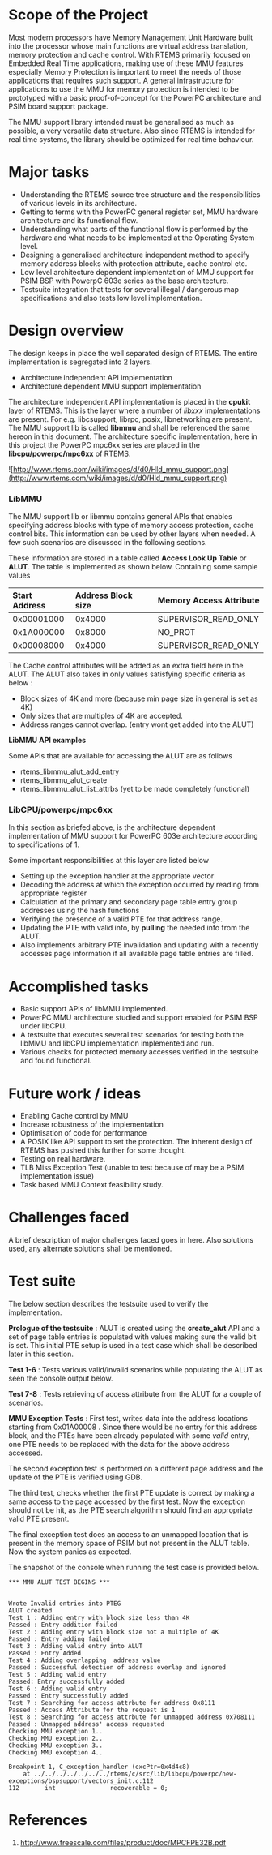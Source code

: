 # Scope of the Project #

Most modern processors have Memory Management Unit Hardware built into the processor whose main functions are virtual address translation, memory protection and cache control. With RTEMS primarily focused on Embedded Real Time applications, making use of these MMU features especially Memory Protection is important to meet the needs of those applications that requires such support. A general infrastructure for applications to use the MMU for memory protection is intended to be prototyped with a basic proof-of-concept for the PowerPC architecture and PSIM board support package.

The MMU support library intended must be generalised as much as possible, a very versatile data structure. Also since RTEMS is intended for real time systems, the library should be optimized for real time behaviour.

# Major tasks #

  * Understanding the RTEMS source tree structure and the responsibilities of various levels in its architecture.
  * Getting to terms with the PowerPC general register set, MMU hardware architecture and its functional flow.
  * Understanding what parts of the functional flow is performed by the hardware and what needs to be implemented at the Operating System level.
  * Designing a generalised architecture independent method to specify memory address blocks with protection attribute, cache control etc.
  * Low level architecture dependent implementation of MMU support for PSIM BSP with PowerpC 603e series as the base architecture.
  * Testsuite integration that tests for several illegal / dangerous map specifications and also tests low level implementation.


# Design overview #

The design keeps in place the well separated design of RTEMS. The entire implementation is segregated into 2 layers.
  * Architecture independent API implementation
  * Architecture dependent MMU support implementation

The architecture independent API implementation is placed in the **cpukit** layer of RTEMS. This is the layer where a number of _libxxx_ implementations are present. For e.g. libcsupport, librpc, posix, libnetworking are present. The MMU support lib is called **libmmu** and shall be referenced the same hereon in this document. The architecture specific implementation, here in this project the PowerPC mpc6xx series are placed in the **libcpu/powerpc/mpc6xx** of RTEMS.

![http://www.rtems.com/wiki/images/d/d0/Hld_mmu_support.png](http://www.rtems.com/wiki/images/d/d0/Hld_mmu_support.png)

### LibMMU ###
The MMU support lib or libmmu contains general APIs that enables specifying address blocks with type of memory access protection, cache control bits. This information can be used by other layers when needed. A few such scenarios are discussed in the following sections.

These information are stored in a table called **Access Look Up Table** or **ALUT**. The table is implemented as shown below. Containing some sample values

| **Start Address** | **Address Block size** | **Memory Access Attribute** |
|:------------------|:-----------------------|:----------------------------|
| 0x00001000 | 0x4000 | SUPERVISOR\_READ\_ONLY |
| 0x1A000000 | 0x8000 | NO\_PROT |
| 0x00008000 | 0x4000 | SUPERVISOR\_READ\_ONLY |

The Cache control attributes will be added as an extra field here in the ALUT. The ALUT also takes in only values satisfying specific criteria as below :

  * Block sizes of 4K and more (because min page size in general is set as 4K)
  * Only sizes that are multiples of 4K are accepted.
  * Address ranges cannot overlap. (entry wont get added into the ALUT)

**LibMMU API examples**

Some APIs that are available for accessing the ALUT are as follows

  * rtems\_libmmu\_alut\_add\_entry
  * rtems\_libmmu\_alut\_create
  * rtems\_libmmu\_alut\_list\_attrbs (yet to be made completely functional)


### LibCPU/powerpc/mpc6xx ###

In this section as briefed above, is the architecture dependent implementation of MMU support for PowerPC 603e architecture according to specifications of 1.

Some important responsibilities at this layer are listed below

  * Setting up the exception handler at the appropriate vector
  * Decoding the address at which the exception occurred by reading from appropriate register
  * Calculation of the primary and secondary page table entry group addresses using the hash functions
  * Verifying the presence of a valid PTE for that address range.
  * Updating the PTE with valid info, by **pulling** the needed info from the ALUT.
  * Also implements arbitrary PTE invalidation and updating with a recently accesses page information if all available page table entries are filled.


# Accomplished tasks #

  * Basic support APIs of libMMU implemented.
  * PowerPC MMU architecture studied and support enabled for PSIM BSP under libCPU.
  * A testsuite that executes several test scenarios for testing both the libMMU and libCPU implementation implemented and run.
  * Various checks for protected memory accesses verified in the testsuite and found functional.


# Future work / ideas #

  * Enabling Cache control by MMU
  * Increase robustness of the implementation
  * Optimisation of code for performance
  * A POSIX like API support to set the protection. The inherent design of RTEMS has pushed this further for some thought.
  * Testing on real hardware.
  * TLB Miss Exception Test (unable to test because of may be a PSIM implementation issue)
  * Task based MMU Context feasibility study.


# Challenges faced #

A brief description of major challenges faced goes in here. Also solutions used, any alternate solutions shall be mentioned.

# Test suite #

The below section describes the testsuite used to verify the implementation.

**Prologue of the testsuite** : ALUT is created using the **create\_alut** API and a set of page table entries is populated with values making sure the valid bit is set. This initial PTE setup is used in a test case which shall be described later in this section.

**Test 1-6** : Tests various valid/invalid scenarios while populating the ALUT as seen the console output below.

**Test 7-8** : Tests retrieving of access attribute from the ALUT for a couple of scenarios.

**MMU Exception Tests** : First test, writes data into the address locations starting from 0x01A00008 . Since there would be no entry for this address block, and the PTEs have been already populated with some _valid_ entry, one PTE needs to be replaced with the data for the above address accessed.

The second exception test is performed on a different page address and the update of the PTE is verified using GDB.

The third test, checks whether the first PTE update is correct by making a same access to the page accessed by the first test. Now the exception should not be hit, as the PTE search algorithm should find an appropriate valid PTE present.

The final exception test does an access to an unmapped location that is present in the memory space of PSIM but not present in the ALUT table. Now the system panics as expected.

The snapshot of the console when running the test case is provided below.

```
*** MMU ALUT TEST BEGINS ***


Wrote Invalid entries into PTEG
ALUT created
Test 1 : Adding entry with block size less than 4K
Passed : Entry addition failed
Test 2 : Adding entry with block size not a multiple of 4K
Passed : Entry adding failed
Test 3 : Adding valid entry into ALUT
Passed : Entry Added
Test 4 : Adding overlapping  address value
Passed : Successful detection of address overlap and ignored
Test 5 : Adding valid entry
Passed: Entry successfully added
Test 6 : Adding valid entry
Passed : Entry successfully added
Test 7 : Searching for access attrbute for address 0x8111
Passed : Access Attribute for the request is 1
Test 8 : Searching for access attrbute for unmapped address 0x708111
Passed : Unmapped address' access requested
Checking MMU exception 1..
Checking MMU exception 2..
Checking MMU exception 3..
Checking MMU exception 4..

Breakpoint 1, C_exception_handler (excPtr=0x4d4c8)
    at ../../../../../../../rtems/c/src/lib/libcpu/powerpc/new-exceptions/bspsupport/vectors_init.c:112
112       int               recoverable = 0;
```




# References #
  1. http://www.freescale.com/files/product/doc/MPCFPE32B.pdf
